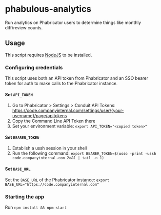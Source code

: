 # phabulous-analytics
Run analytics on Phabricator users to determine things like monthly diff/review counts.

## Usage
This script requires [NodeJS](https://nodejs.dev/en/download/) to be installed.

### Configuring credentials
This script uses both an API token from Phabricator and an SSO bearer token for auth to make calls to the Phabricator instance.

#### Set `API_TOKEN`
1. Go to Phabricator > Settings > Conduit API Tokens: https://code.companyinternal.com/settings/user/{your-username}/page/apitokens
2. Copy the Command Line API Token there
3. Set your environment variable: `export API_TOKEN="<copied token>"`

#### Set `BEARER_TOKEN`
1. Establish a ussh session in your shell
2. Run the following command: `export BEARER_TOKEN=$(usso -print -ussh code.companyinternal.com 2>&1 | tail -n 1)`

#### Set `BASE_URL`
Set the `BASE_URL` of the Phabricator instance: `export BASE_URL="https://code.companyinternal.com"`

### Starting the app
Run `npm install && npm start`
